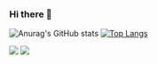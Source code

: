 ### Hi there 👋

<!--
**felipegallassi/felipegallassi** is a ✨ _special_ ✨ repository because its `README.md` (this file) appears on your GitHub profile.

Here are some ideas to get you started:

- 🔭 I’m currently working on ...
- 🌱 I’m currently learning ...
- 👯 I’m looking to collaborate on ...
- 🤔 I’m looking for help with ...
- 💬 Ask me about ...
- 📫 How to reach me: ...
- 😄 Pronouns: ...
- ⚡ Fun fact: ...
-->
![Anurag's GitHub stats](https://github-readme-stats.vercel.app/api?username=felipegallassi&count_private=true&theme=blue-green)
[![Top Langs](https://github-readme-stats.vercel.app/api/top-langs/?username=felipegallassi&layout=compact&theme=blue-green)](https://github.com/anuraghazra/github-readme-stats)

<img src="{[https://img.shields.io/badge/HTML5-E34F26?style=for-the-badge&logo=html5&logoColor=white](https://img.shields.io/badge/Google%20Analytics-E37400?style=for-the-badge&logo=google%20analytics&logoColor=white)}" />
<img src="{https://img.shields.io/badge/CSS3-1572B6?style=for-the-badge&logo=css3&logoColor=white}" />













